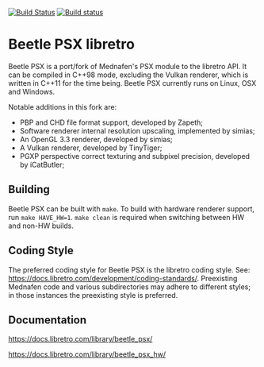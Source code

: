 [![Build Status](https://travis-ci.org/libretro/beetle-psx-libretro.svg?branch=master)](https://travis-ci.org/libretro/beetle-psx-libretro)
[![Build status](https://ci.appveyor.com/api/projects/status/qd1ew088woadbqhc/branch/master?svg=true)](https://ci.appveyor.com/project/bparker06/beetle-psx-libretro/branch/master)

# Beetle PSX libretro

Beetle PSX is a port/fork of Mednafen's PSX module to the libretro API. It can be compiled in C++98 mode, excluding the Vulkan renderer, which is written in C++11 for the time being. Beetle PSX currently runs on Linux, OSX and Windows.

Notable additions in this fork are:
* PBP and CHD file format support, developed by Zapeth;
* Software renderer internal resolution upscaling, implemented by simias;
* An OpenGL 3.3 renderer, developed by simias;
* A Vulkan renderer, developed by TinyTiger;
* PGXP perspective correct texturing and subpixel precision, developed by iCatButler;

## Building

Beetle PSX can be built with `make`. To build with hardware renderer support, run `make HAVE_HW=1`. `make clean` is required when switching between HW and non-HW builds.

## Coding Style

The preferred coding style for Beetle PSX is the libretro coding style. See: https://docs.libretro.com/development/coding-standards/. Preexisting Mednafen code and various subdirectories may adhere to different styles; in those instances the preexisting style is preferred.

## Documentation

https://docs.libretro.com/library/beetle_psx/

https://docs.libretro.com/library/beetle_psx_hw/
